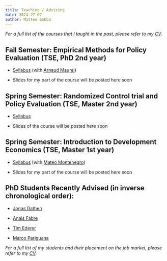 ```yaml
---
title: Teaching / Advising
date: 2024-27-07
author: Matteo Bobba
---
```


*For a full list of the courses that I taught in the past, please refer to my [CV](/cv.pdf).*

## Fall Semester: Empirical Methods for Policy Evaluation (TSE, PhD 2nd year)

- [Syllabus](/Syllabus_EMPE_2024.pdf) (with [Arnaud Maurel](https://www.amaurel.net/))

- Slides for my part of the course will be posted here soon


## Spring Semester: Randomized Control trial and Policy Evaluation (TSE, Master 2nd year)

- [Syllabus](/M2_S2_Randomized_Control_Trial_and_Policy_Evaluation_BOBBA_2020.pdf) 

- Slides of the course will be posted here soon


## Spring Semester: Introduction to Development Economics (TSE, Master 1st year)

- [Syllabus](/Syllabus_Introduction_to_Development.pdf) (with [Mateo Montenegro](https://sites.google.com/view/mateomontenegro))

- Slides for my part of the course will be posted here soon



## PhD Students Recently Advised (in inverse chronological order):

- [Jonas Gathen](https://www.jonasgathen.com/) 

- [Anais Fabre](https://www.anaisfabre.com/home) 

- [Tim Ederer](https://sites.google.com/view/tim-ederer) 

- [Marco Pariguana](https://www.marcopariguana.com/) 


*For a full list of my students and their placement on the job market, please refer to my [CV](/cv.pdf).*

